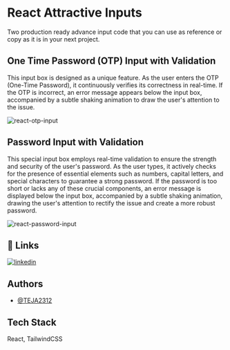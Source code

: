 
# React Attractive Inputs

Two production ready advance input code that you can use as reference or copy as it is in your next project.



## One Time Password (OTP) Input with Validation

This input box is designed as a unique feature. As the user enters the OTP (One-Time Password), it continuously verifies its correctness in real-time. If the OTP is incorrect, an error message appears below the input box, accompanied by a subtle shaking animation to draw the user's attention to the issue.

![react-otp-input](https://github.com/TEJA2312/react-advance-inputs/assets/62765495/34b97ab9-de3b-468c-99e6-af9024c240bd)


## Password Input with Validation

This special input box employs real-time validation to ensure the strength and security of the user's password. As the user types, it actively checks for the presence of essential elements such as numbers, capital letters, and special characters to guarantee a strong password. If the password is too short or lacks any of these crucial components, an error message is displayed below the input box, accompanied by a subtle shaking animation, drawing the user's attention to rectify the issue and create a more robust password.

![react-password-input](https://github.com/TEJA2312/react-advance-inputs/assets/62765495/a41c6bdb-3390-462e-92a7-ed0b1fe3315d)



## 🔗 Links
[![linkedin](https://img.shields.io/badge/linkedin-0A66C2?style=for-the-badge&logo=linkedin&logoColor=white)](https://www.linkedin.com/in/tejas2312/)

## Authors

- [@TEJA2312](https://github.com/TEJA2312)


## Tech Stack

React, TailwindCSS


